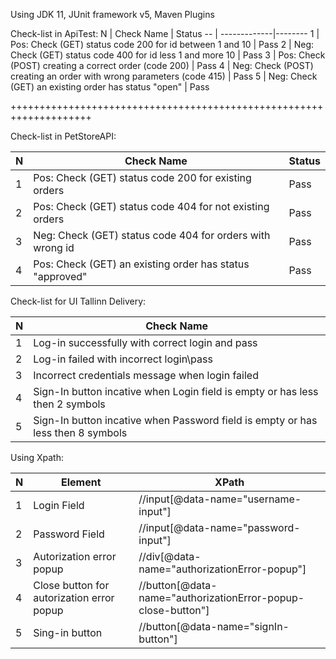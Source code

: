 Using JDK 11, JUnit framework v5, Maven Plugins

Check-list in ApiTest:
N | Check Name   | Status
-- | -------------|--------
1 | Pos: Check (GET) status code 200 for id between 1 and 10  | Pass
2 | Neg: Check (GET) status code 400 for id less 1 and more 10     | Pass
3 | Pos: Check (POST) creating a correct order (code 200)    | Pass
4 | Neg: Check (POST) creating  an order with wrong parameters (code 415)     | Pass
5 | Neg: Check (GET)  an existing order has status "open"     | Pass

++++++++++++++++++++++++++++++++++++++++++++++++++++++++++++++++++++

Check-list  in PetStoreAPI:

N | Check Name   | Status
-- | -------------|--------
1 | Pos: Check (GET) status code 200 for existing orders  | Pass
2 | Pos: Check (GET) status code 404 for not existing orders     | Pass
3 | Neg: Check (GET) status code 404 for orders with wrong id     | Pass
4 | Pos: Check (GET)  an existing order has status "approved"     | Pass


Check-list for UI Tallinn Delivery:

N | Check Name   |
-- | -------------|
1 | Log-in successfully with correct login and pass |
2 | Log-in failed with incorrect login\pass     |
3 | Incorrect credentials message when login failed     |
4 | Sign-In button incative when Login field is empty or has less then 2 symbols    |
5 | Sign-In button incative when Password field is empty or has less then 8 symbols      |

Using Xpath:

N | Element   | XPath
-- | -------------|--------
1 | Login Field  | //input[@data-name="username-input"]
2 | Password Field  | //input[@data-name="password-input"]
3 | Autorization error popup | //div[@data-name="authorizationError-popup"]
4 | Close button for autorization error popup | //button[@data-name="authorizationError-popup-close-button"]
5 | Sing-in button | //button[@data-name="signIn-button"]


